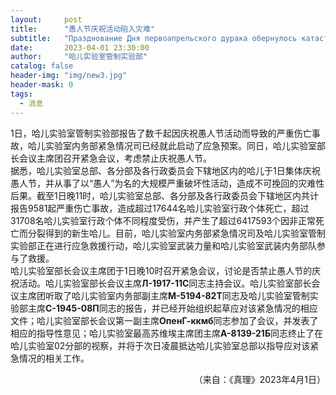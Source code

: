```yaml
---
layout:     post
title:      "愚人节庆祝活动陷入灾难"
subtitle:   "Празднование Дня первоапрельского дурака обернулось катастрофой"
date:       2023-04-01 23:30:00
author:     "哈儿实验室管制实验部"
catalog: false
header-img: "img/new3.jpg"
header-mask: 0
tags:
  - 消息
---
```


1日，哈儿实验室管制实验部报告了数千起因庆祝愚人节活动而导致的严重伤亡事故，哈儿实验室内务部紧急情况司已经就此启动了应急预案。同日，哈儿实验室部长会议主席团召开紧急会议，考虑禁止庆祝愚人节。  
据悉，哈儿实验室总部、各分部及各行政委员会下辖地区内的哈儿于1日集体庆祝愚人节，并从事了以“愚人”为名的大规模严重破坏性活动，造成不可挽回的灾难性后果。截至1日晚11时，哈儿实验室总部、各分部及各行政委员会下辖地区内共计报告9581起严重伤亡事故，造成超过17644名哈儿实验室行政个体死亡，超过31708名哈儿实验室行政个体不同程度受伤，并产生了超过6417593个因非正常死亡而分裂得到的新生哈儿。目前，哈儿实验室内务部紧急情况司及哈儿实验室管制实验部正在进行应急救援行动，哈儿实验室武装力量和哈儿实验室武装内务部队参与了救援。  
哈儿实验室部长会议主席团于1日晚10时召开紧急会议，讨论是否禁止愚人节的庆祝活动。哈儿实验室部长会议主席**Л-1917-11С**同志主持会议。哈儿实验室部长会议主席团听取了哈儿实验室内务部副主席**М-5194-82Т**同志及哈儿实验室管制实验部主席**С-1945-08П**同志的报告，并已经开始组织起草应对该紧急情况的相应文件；哈儿实验室部长会议第一副主席**ОпенГ-ккмб**同志参加了会议，并发表了相应的指导性意见；哈儿实验室最高苏维埃主席团主席**А-8139-21Б**同志终止了在哈儿实验室02分部的视察，并将于次日凌晨抵达哈儿实验室总部以指导应对该紧急情况的相关工作。
<div style="text-align: right">（来自：《真理》2023年4月1日）</div>